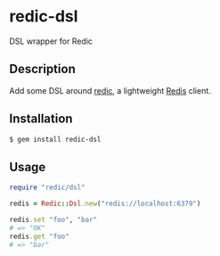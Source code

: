 # redic-dsl

DSL wrapper for Redic

## Description

Add some DSL around [redic][redic], a lightweight [Redis][redis] client.

[redic]: https://github.com/amakawa/redic
[redis]: http://redis.io/documentation

## Installation

```bash
$ gem install redic-dsl
```

## Usage

```ruby
require "redic/dsl"

redis = Redic::Dsl.new("redis://localhost:6379")

redis.set "foo", "bar"
# => "OK"
redis.get "foo"
# => "bar"
```
